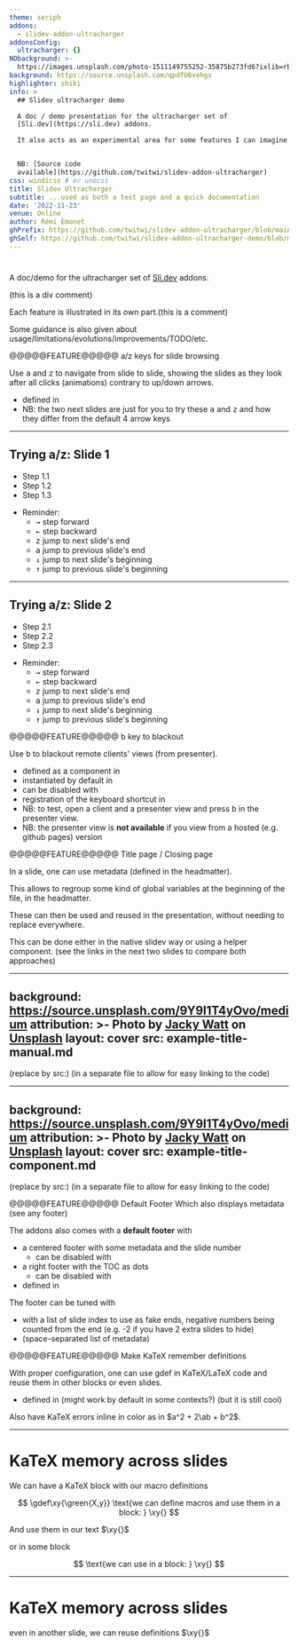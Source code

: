 ```yaml
---
theme: seriph
addons:
  - slidev-addon-ultracharger
addonsConfig:
  ultracharger: {}
NObackground: >-
  https://images.unsplash.com/photo-1511149755252-35875b273fd6?ixlib=rb-4.0.3&dl=leon-contreras-qpdfU6vehgs-unsplash.jpg&w=1920&q=80&fm=jpg&crop=entropy&cs=tinysrgb
background: https://source.unsplash.com/qpdfU6vehgs
highlighter: shiki
info: >
  ## Slidev ultracharger demo

  A doc / demo presentation for the ultracharger set of
  [Sli.dev](https://sli.dev) addons.

  It also acts as an experimental area for some features I can imagine.


  NB: [Source code
  available](https://github.com/twitwi/slidev-addon-ultracharger)
css: windicss # or unocss
title: Slidev Ultracharger
subtitle: ...used as both a test page and a quick documentation
date: '2022-11-23'
venue: Online
author: Rémi Emonet
ghPrefix: https://github.com/twitwi/slidev-addon-ultracharger/blob/main/
ghSelf: https://github.com/twitwi/slidev-addon-ultracharger-demo/blob/main/
---
```


# <span v-html="$slidev.configs.title?.replaceAll(' ', '<br/>')"></span>

A doc/demo for the ultracharger set of [Sli.dev](https://sli.dev) addons.

<c type="div">(this is a div comment)</c>

Each feature is illustrated in its own part.<c>(this is a comment)</c>

Some guidance is also given about usage/limitations/evolutions/improvements/TODO/etc.

<!--
NB: This demo uses a custom syntax (using preparser extensions), with all the @@@@.
-->

@@@@@FEATURE@@@@@ a/z keys for slide browsing


Use <kbd>a</kbd> and <kbd>z</kbd> to navigate from slide to slide, showing the slides as they look after all clicks (animations) contrary to up/down arrows.

- defined in <gh href="./setup/shortcuts.ts"/>
- NB: the two next slides are just for you to try these <kbd>a</kbd> and <kbd>z</kbd> and how they differ from the default 4 arrow keys

---

## Trying a/z: Slide 1

<v-clicks>

- Step 1.1
- Step 1.2
- Step 1.3

</v-clicks>

- Reminder:
  - <kbd>&rarr;</kbd> step forward
  - <kbd>&larr;</kbd> step backward
  - <kbd>z</kbd> jump to next slide's end
  - <kbd>a</kbd> jump to previous slide's end
  - <kbd>&darr;</kbd> jump to next slide's beginning
  - <kbd>&uarr;</kbd> jump to previous slide's beginning

---

## Trying a/z: Slide 2

<v-clicks>

- Step 2.1
- Step 2.2
- Step 2.3

</v-clicks>

- Reminder:
  - <kbd>&rarr;</kbd> step forward
  - <kbd>&larr;</kbd> step backward
  - <kbd>z</kbd> jump to next slide's end
  - <kbd>a</kbd> jump to previous slide's end
  - <kbd>&darr;</kbd> jump to next slide's beginning
  - <kbd>&uarr;</kbd> jump to previous slide's beginning





@@@@@FEATURE@@@@@ b key to blackout


Use <kbd>b</kbd> to blackout remote clients' views (from presenter).

- defined as a component in <gh href="./components/Blackout.vue"/>
- instantiated by default in <gh href="./global-top.vue"/>
- can be disabled with <opt disable="blackout"/>
- registration of the keyboard shortcut in <gh href="./setup/shortcuts.ts"/>
- NB: to test, open a client and a presenter view and press <kbd>b</kbd> in the presenter view.
- NB: the presenter view is **not available** if you view from a hosted (e.g. github pages) version






@@@@@FEATURE@@@@@ Title page / Closing page


In a slide, one can use metadata (defined in the headmatter).

This allows to regroup some kind of global variables at the beginning of the file, in the headmatter.

These can then be used and reused in the presentation, without needing to replace everywhere.

This can be done either in the native slidev way or using a helper component. 
(see the links in the next two slides to compare both approaches)


---
background: https://source.unsplash.com/9Y9I1T4yOvo/medium
attribution: >-
  Photo by <a
  href="https://unsplash.com/@jackywatt?utm_source=unsplash&utm_medium=referral&utm_content=creditCopyText">Jacky
  Watt</a> on <a
  href="https://unsplash.com/collections/338595/walls?utm_source=unsplash&utm_medium=referral&utm_content=creditCopyText">Unsplash</a>
layout: cover
src: example-title-manual.md
---
(replace by src:)
(in a separate file to allow for easy linking to the code)

---
background: https://source.unsplash.com/9Y9I1T4yOvo/medium
attribution: >-
  Photo by <a
  href="https://unsplash.com/@jackywatt?utm_source=unsplash&utm_medium=referral&utm_content=creditCopyText">Jacky
  Watt</a> on <a
  href="https://unsplash.com/collections/338595/walls?utm_source=unsplash&utm_medium=referral&utm_content=creditCopyText">Unsplash</a>
layout: cover
src: example-title-component.md
---
(replace by src:)
(in a separate file to allow for easy linking to the code)




@@@@@FEATURE@@@@@ Default Footer
Which also displays metadata
(see any footer)

The addons also comes with a **default footer** with
- a centered footer with some metadata and the slide number
  - can be disabled with <opt disable="metaFooter" />
- a right footer with the TOC as dots
  - can be disabled with <opt disable="tocFooter" />
- defined in <gh href="./global-top.vue" />

The footer can be tuned with
- <opt name="fakeEnds" value="'5 -2'" /> with a list of slide index to use as fake ends, negative numbers being counted from the end (e.g. -2 if you have 2 extra slides to hide)
- <opt name="metaFooter" value="'date name'" /> (space-separated list of metadata)


@@@@@FEATURE@@@@@ Make KaTeX remember definitions

With proper configuration, one can use gdef in KaTeX/LaTeX code and reuse them in other blocks or even slides.

- defined in <gh href="./setup/katex.vue"/> (might work by default in some contexts?) (but it is still cool)

Also have KaTeX errors inline in color as in $a^2 + 2\ab + b^2$.

---

# KaTeX memory across slides

We can have a KaTeX block with our macro definitions

$$
\gdef\xy{\green{X,y}}
\text{we can define macros and use them in a block: } \xy{}
$$

And use them in our text $\xy{}$

or in some block

<p></p>

$$
\text{we can use in a block: } \xy{}
$$


---

# KaTeX memory across slides

even in another slide, we can reuse definitions $\xy{}$
